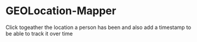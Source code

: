 # GEOLocation-Mapper
Click togeather the location a person has been and also add a timestamp to be able to track it over time
